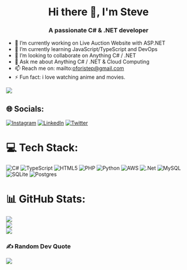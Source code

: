 <h1 align="center"> Hi there 👋, I'm Steve</h1>
<h3 align="center">A passionate C# & .NET developer</h3>

- 🔭 I’m currently working on Live Auction Website with ASP.NET
- 🌱 I’m currently learning JavaScript/TypeScript and DevOps
- 👯 I’m looking to collaborate on Anything C# / .NET
- 💬 Ask me about Anything C# / .NET & Cloud Computing
- 📫 Reach me on: mailto:oforistep@gmail.com
- ⚡ Fun fact: i love watching anime and movies.

<!-- # 💫 About Me:
I'm a software developer 😁with a passion for full-stack web development and API deployment, and I specialize in using ASP.NET.<br><br>I'm also a curious learner and have been picking up new skills in node.js and typescript. I take pride in writing clean, efficient, and well-documented code.<br><br>In my free time i like watching anime and movies. I love to stay active and have some fun🫶🏽.<br><br>If you're interested in collaborating on a project or just want to connect, feel free to reach out to me through email or on my socials. I'm always looking for new opportunities to grow and learn as a developer. -->

![](https://komarev.com/ghpvc/?username=steverosky&color=green)

## 🌐 Socials:
[![Instagram](https://img.shields.io/badge/Instagram-%23E4405F.svg?logo=Instagram&logoColor=white)](https://instagram.com/the_dove_rosky) [![LinkedIn](https://img.shields.io/badge/LinkedIn-%230077B5.svg?logo=linkedin&logoColor=white)](https://linkedin.com/in/stephen-ofori-yeboah-86140120b) [![Twitter](https://img.shields.io/badge/Twitter-%231DA1F2.svg?logo=Twitter&logoColor=white)](https://twitter.com/@steve_rosky) 

# 💻 Tech Stack:
![C#](https://img.shields.io/badge/c%23-%23239120.svg?style=for-the-badge&logo=c-sharp&logoColor=white) ![TypeScript](https://img.shields.io/badge/typescript-%23007ACC.svg?style=for-the-badge&logo=typescript&logoColor=white) ![HTML5](https://img.shields.io/badge/html5-%23E34F26.svg?style=for-the-badge&logo=html5&logoColor=white) ![PHP](https://img.shields.io/badge/php-%23777BB4.svg?style=for-the-badge&logo=php&logoColor=white) ![Python](https://img.shields.io/badge/python-3670A0?style=for-the-badge&logo=python&logoColor=ffdd54) ![AWS](https://img.shields.io/badge/AWS-%23FF9900.svg?style=for-the-badge&logo=amazon-aws&logoColor=white) ![.Net](https://img.shields.io/badge/.NET-5C2D91?style=for-the-badge&logo=.net&logoColor=white) ![MySQL](https://img.shields.io/badge/mysql-%2300f.svg?style=for-the-badge&logo=mysql&logoColor=white) ![SQLite](https://img.shields.io/badge/sqlite-%2307405e.svg?style=for-the-badge&logo=sqlite&logoColor=white) ![Postgres](https://img.shields.io/badge/postgres-%23316192.svg?style=for-the-badge&logo=postgresql&logoColor=white)
# 📊 GitHub Stats:
![](https://github-readme-stats.vercel.app/api?username=steverosky&theme=radical&hide_border=false&include_all_commits=false&count_private=false)<br/>
![](https://github-readme-streak-stats.herokuapp.com/?user=steverosky&theme=radical&hide_border=false)<br/>
![](https://github-readme-stats.vercel.app/api/top-langs/?username=steverosky&theme=radical&hide_border=false&include_all_commits=false&count_private=false&layout=compact)

### ✍️ Random Dev Quote
![](https://quotes-github-readme.vercel.app/api?type=horizontal&theme=gruvbox)
